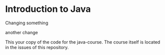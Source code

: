# Introduction to Java

Changing something

another change

This your copy of the code for the java-course. The course itself is located in the issues of this repository.

